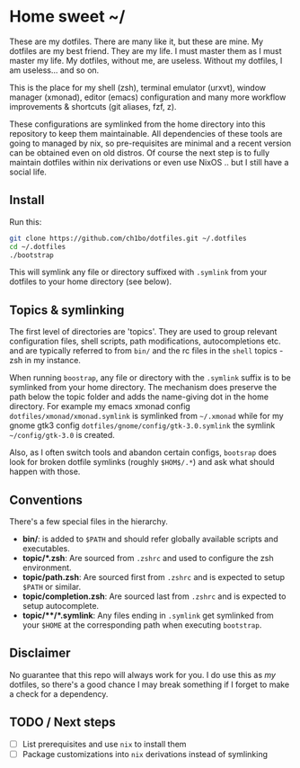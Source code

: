 # Home sweet ~/

These are my dotfiles. There are many like it, but these are mine. My dotfiles
are my best friend. They are my life. I must master them as I must master my
life. My dotfiles, without me, are useless. Without my dotfiles, I am useless...
and so on.

This is the place for my shell (zsh), terminal emulator (urxvt), window manager
(xmonad), editor (emacs) configuration and many more workflow improvements &
shortcuts (git aliases, fzf, z).

These configurations are symlinked from the home directory into this repository
to keep them maintainable. All dependencies of these tools are going to managed
by nix, so pre-requisites are minimal and a recent version can be obtained even
on old distros. Of course the next step is to fully maintain dotfiles within nix
derivations or even use NixOS .. but I still have a social life.

## Install

Run this:

```sh
git clone https://github.com/ch1bo/dotfiles.git ~/.dotfiles
cd ~/.dotfiles
./bootstrap
```

This will symlink any file or directory suffixed with `.symlink` from your
dotfiles to your home directory (see below).

## Topics & symlinking

The first level of directories are 'topics'. They are used to group relevant
configuration files, shell scripts, path modifications, autocompletions etc. and
are typically referred to from `bin/` and the rc files in the `shell` topics -
zsh in my instance.

When running `boostrap`, any file or directory with the `.symlink` suffix is to
be symlinked from your home directory. The mechanism does preserve the path
below the topic folder and adds the name-giving dot in the home directory. For
example my emacs xmonad config `dotfiles/xmonad/xmonad.symlink` is symlinked
from `~/.xmonad` while for my gnome gtk3 config
`dotfiles/gnome/config/gtk-3.0.symlink` the symlink `~/config/gtk-3.0` is
created.

Also, as I often switch tools and abandon certain configs, `bootsrap` does look
for broken dotfile symlinks (roughly `$HOM$/.*`) and ask what should happen with
those.

## Conventions

There's a few special files in the hierarchy.

- **bin/**: is added to `$PATH` and should refer globally available scripts and
  executables.
- **topic/\*.zsh**: Are sourced from `.zshrc` and used to configure the zsh
  environment.
- **topic/path.zsh**: Are sourced first from `.zshrc` and is expected to setup
  `$PATH` or similar.
- **topic/completion.zsh**: Are sourced last from `.zshrc` and is expected to
  setup autocomplete.
- **topic/\*\*/\*.symlink**: Any files ending in `.symlink` get symlinked
  from your `$HOME` at the corresponding path when executing `bootstrap`.

## Disclaimer

No guarantee that this repo will always work for you. I do use this as *my*
dotfiles, so there's a good chance I may break something if I forget to make a
check for a dependency.

## TODO / Next steps
- [ ] List prerequisites and use `nix` to install them
- [ ] Package customizations into `nix` derivations instead of symlinking
